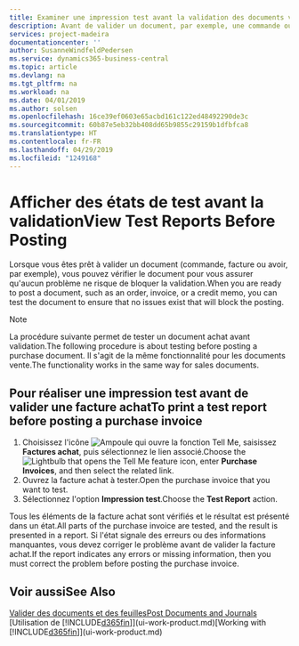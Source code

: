 ```yaml
---
title: Examiner une impression test avant la validation des documents vente ou achat | Microsoft Docs
description: Avant de valider un document, par exemple, une commande ou un avoir, vous pouvez l'imprimer et le passer en revue pour vérifier les erreurs possibles susceptibles de bloquer la validation.
services: project-madeira
documentationcenter: ''
author: SusanneWindfeldPedersen
ms.service: dynamics365-business-central
ms.topic: article
ms.devlang: na
ms.tgt_pltfrm: na
ms.workload: na
ms.date: 04/01/2019
ms.author: solsen
ms.openlocfilehash: 16ce39ef0603e65acbd161c122ed48492290de3c
ms.sourcegitcommit: 60b87e5eb32bb408dd65b9855c29159b1dfbfca8
ms.translationtype: HT
ms.contentlocale: fr-FR
ms.lasthandoff: 04/29/2019
ms.locfileid: "1249168"
---
```

# <a name="view-test-reports-before-posting"></a><span data-ttu-id="866be-103">Afficher des états de test avant la validation</span><span class="sxs-lookup"><span data-stu-id="866be-103">View Test Reports Before Posting</span></span>
<span data-ttu-id="866be-104">Lorsque vous êtes prêt à valider un document (commande, facture ou avoir, par exemple), vous pouvez vérifier le document pour vous assurer qu'aucun problème ne risque de bloquer la validation.</span><span class="sxs-lookup"><span data-stu-id="866be-104">When you are ready to post a document, such as an order, invoice, or a credit memo, you can test the document to ensure that no issues exist that will block the posting.</span></span>

> [!NOTE]  
>   <span data-ttu-id="866be-105">La procédure suivante permet de tester un document achat avant validation.</span><span class="sxs-lookup"><span data-stu-id="866be-105">The following procedure is about testing before posting a purchase document.</span></span> <span data-ttu-id="866be-106">Il s'agit de la même fonctionnalité pour les documents vente.</span><span class="sxs-lookup"><span data-stu-id="866be-106">The functionality works in the same way for sales documents.</span></span>

## <a name="to-print-a-test-report-before-posting-a-purchase-invoice"></a><span data-ttu-id="866be-107">Pour réaliser une impression test avant de valider une facture achat</span><span class="sxs-lookup"><span data-stu-id="866be-107">To print a test report before posting a purchase invoice</span></span>
1. <span data-ttu-id="866be-108">Choisissez l'icône ![Ampoule qui ouvre la fonction Tell Me](media/ui-search/search_small.png "Dites-moi ce que vous voulez faire"), saisissez **Factures achat**, puis sélectionnez le lien associé.</span><span class="sxs-lookup"><span data-stu-id="866be-108">Choose the ![Lightbulb that opens the Tell Me feature](media/ui-search/search_small.png "Tell me what you want to do") icon, enter **Purchase Invoices**, and then select the related link.</span></span>
2. <span data-ttu-id="866be-109">Ouvrez la facture achat à tester.</span><span class="sxs-lookup"><span data-stu-id="866be-109">Open the purchase invoice that you want to test.</span></span>
3. <span data-ttu-id="866be-110">Sélectionnez l'option **Impression test**.</span><span class="sxs-lookup"><span data-stu-id="866be-110">Choose the **Test Report** action.</span></span>  

<span data-ttu-id="866be-111">Tous les éléments de la facture achat sont vérifiés et le résultat est présenté dans un état.</span><span class="sxs-lookup"><span data-stu-id="866be-111">All parts of the purchase invoice are tested, and the result is presented in a report.</span></span> <span data-ttu-id="866be-112">Si l'état signale des erreurs ou des informations manquantes, vous devez corriger le problème avant de valider la facture achat.</span><span class="sxs-lookup"><span data-stu-id="866be-112">If the report indicates any errors or missing information, then you must correct the problem before posting the purchase invoice.</span></span>

## <a name="see-also"></a><span data-ttu-id="866be-113">Voir aussi</span><span class="sxs-lookup"><span data-stu-id="866be-113">See Also</span></span>
[<span data-ttu-id="866be-114">Valider des documents et des feuilles</span><span class="sxs-lookup"><span data-stu-id="866be-114">Post Documents and Journals</span></span>](ui-post-documents-journals.md)  
<span data-ttu-id="866be-115">[Utilisation de [!INCLUDE[d365fin](includes/d365fin_md.md)]](ui-work-product.md)</span><span class="sxs-lookup"><span data-stu-id="866be-115">[Working with [!INCLUDE[d365fin](includes/d365fin_md.md)]](ui-work-product.md)</span></span>

